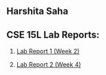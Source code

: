 ## Harshita Saha

## CSE 15L Lab Reports:

1. [Lab Report 1 (Week 2)](http://harshi-cse.github.io/cse15l-lab-reports/lab-report-1-week-2.html)

2. [Lab Report 2 (Week 4)](http://harshi-cse.github.io/cse15l-lab-reports/lab-report-2-week-4.html)